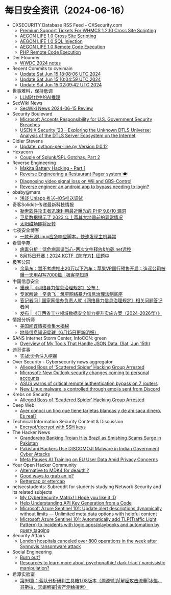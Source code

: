 # 每日安全资讯（2024-06-16）

- CXSECURITY Database RSS Feed - CXSecurity.com
  - [Premium Support Tickets For WHMCS 1.2.10 Cross Site Scripting](https://cxsecurity.com/issue/WLB-2024060035)
  - [AEGON LIFE 1.0 Cross Site Scripting](https://cxsecurity.com/issue/WLB-2024060034)
  - [AEGON LIFE 1.0 SQL Injection](https://cxsecurity.com/issue/WLB-2024060033)
  - [AEGON LIFE 1.0 Remote Code Execution](https://cxsecurity.com/issue/WLB-2024060032)
  - [PHP Remote Code Execution](https://cxsecurity.com/issue/WLB-2024060031)
- Der Flounder
  - [WWDC 2024 notes](https://derflounder.wordpress.com/2024/06/15/wwdc-2024-notes/)
- Recent Commits to cve:main
  - [Update Sat Jun 15 18:08:06 UTC 2024](https://github.com/trickest/cve/commit/04add865fe6e768aaed5f27806a8d7ed5f822a7a)
  - [Update Sat Jun 15 10:04:59 UTC 2024](https://github.com/trickest/cve/commit/a0da5447cb3267fc4b3756418a2c755bd6058378)
  - [Update Sat Jun 15 02:09:42 UTC 2024](https://github.com/trickest/cve/commit/6805b48f0c428c279560ee87f0bb4fed0e423556)
- 世事难料，保持低调
  - [LLM时代中的AI推理](https://blog.csdn.net/ariesjzj/article/details/139693922)
- SecWiki News
  - [SecWiki News 2024-06-15 Review](http://www.sec-wiki.com/?2024-06-15)
- Security Boulevard
  - [Microsoft Accepts Responsibility for U.S. Government Security Breaches](https://securityboulevard.com/2024/06/microsoft-accepts-responsibility-for-u-s-government-security-breaches/)
  - [USENIX Security ’23 – Exploring the Unknown DTLS Universe: Analysis of the DTLS Server Ecosystem on the Internet](https://securityboulevard.com/2024/06/usenix-security-23-exploring-the-unknown-dtls-universe-analysis-of-the-dtls-server-ecosystem-on-the-internet/)
- Didier Stevens
  - [Update: python-per-line.py Version 0.0.12](https://blog.didierstevens.com/2024/06/15/update-python-per-line-py-version-0-0-12/)
- Hexacorn
  - [Couple of Splunk/SPL Gotchas, Part 2](https://www.hexacorn.com/blog/2024/06/15/couple-of-splunk-spl-gotchas-part-2/)
- Reverse Engineering
  - [Makita Battery Hacking - Part 1](https://www.reddit.com/r/ReverseEngineering/comments/1dgu0bn/makita_battery_hacking_part_1/)
  - [Reverse Engineering a Restaurant Pager system 🍽️](https://www.reddit.com/r/ReverseEngineering/comments/1dgurj1/reverse_engineering_a_restaurant_pager_system/)
  - [Diagnosing video signal loss on Wii and GBS-Control](https://www.reddit.com/r/ReverseEngineering/comments/1dgpf58/diagnosing_video_signal_loss_on_wii_and_gbscontrol/)
  - [Reverse engineer an android app to bypass needing to login?](https://www.reddit.com/r/ReverseEngineering/comments/1dg93z8/reverse_engineer_an_android_app_to_bypass_needing/)
- obaby@mars
  - [浅谈 Uniapp 推送–iOS推送调试](https://h4ck.org.cn/2024/06/17341)
- 奇客Solidot–传递最新科技情报
  - [勒索软件攻击者迅速利用最近曝光的 PHP 9.8/10 漏洞](https://www.solidot.org/story?sid=78440)
  - [卫星数据揭示了 2023 年土耳其大地震前的异常情况](https://www.solidot.org/story?sid=78439)
  - [太阳磁场即将反转](https://www.solidot.org/story?sid=78438)
- 七夜安全博客
  - [一款开源Linux应急响应脚本，快速发现主机异常](https://mp.weixin.qq.com/s?__biz=MzIwODIxMjc4MQ==&mid=2651005693&idx=1&sn=abf5b22dfaa0ef53d068fd3423fdc406&chksm=8cf104bfbb868da9b2ba01a6afd872b389f1e013d6073d4169d422ac1b20ecb7b882e5142337&scene=58&subscene=0#rd)
- 看雪学苑
  - [病毒分析：低危病毒请当心-两次文件释放&加载.net远控](https://mp.weixin.qq.com/s?__biz=MjM5NTc2MDYxMw==&mid=2458559039&idx=1&sn=c25819e4ebb79625011637cf6342ad33&chksm=b18d92b586fa1ba352b9c493fd50dfa76aa5ba36d672d30b55cfcc12a138888d25ad720ddbdd&scene=58&subscene=0#rd)
  - [8月15日开赛！2024 KCTF【防守方】征题中](https://mp.weixin.qq.com/s?__biz=MjM5NTc2MDYxMw==&mid=2458559039&idx=2&sn=fb1f99810f26fcdec0e1600f87886069&chksm=b18d92b586fa1ba3341c37f512eee1f020f8bd6d3b616302ff018fa00efe89a69d86e9609c4b&scene=58&subscene=0#rd)
- 极客公园
  - [余承东：暂不考虑推出20万以下汽车；苹果VP国行预售开启；造谣公司被曝一天用AI写7000篇 | 极客早知道](https://mp.weixin.qq.com/s?__biz=MTMwNDMwODQ0MQ==&mid=2653044022&idx=1&sn=ab8a9c19a74b51b41e4cdf83fd101f4e&chksm=7e5740804920c9968aed234eead74d687d93cfa86827d549dfa0dd77f452812774f9a534a080&scene=58&subscene=0#rd)
- 中国信息安全
  - [重磅 | 《网络暴力信息治理规定》公布！](https://mp.weixin.qq.com/s?__biz=MzA5MzE5MDAzOA==&mid=2664216062&idx=1&sn=13d8b02da788306e7630b952569f3d0f&chksm=8b59b707bc2e3e11a67f6337a4d524b2a364c04d493fd73b5e8e00a5c24f45b06199e0fa0b0e&scene=58&subscene=0#rd)
  - [专家解读｜辛勇飞：筑牢网络暴力信息治理法制底座](https://mp.weixin.qq.com/s?__biz=MzA5MzE5MDAzOA==&mid=2664216062&idx=2&sn=134bf678e462a0ebcdba9e71e771c528&chksm=8b59b707bc2e3e114f3fd22480ca565d9fd577ed20d888a5e9f2662106b02000687f5a10356b&scene=58&subscene=0#rd)
  - [答记者问 | 国家网信办负责人就《网络暴力信息治理规定》相关问题答记者问](https://mp.weixin.qq.com/s?__biz=MzA5MzE5MDAzOA==&mid=2664216062&idx=3&sn=6896b078d9efef28edf53e980f06d409&chksm=8b59b707bc2e3e11a0909d5f0e04e74a4a403138cf1701b9403b72004a0668a07f1138739cc3&scene=58&subscene=0#rd)
  - [发布 | 《江西省工业领域数据安全能力提升实施方案（2024-2026年）》](https://mp.weixin.qq.com/s?__biz=MzA5MzE5MDAzOA==&mid=2664216062&idx=4&sn=a3c62bd120d3b70ca755fb54a43d5e7b&chksm=8b59b707bc2e3e11b2a2e92212673be57867f635398f4411b8ebfbc77fb20e6d6957816374cb&scene=58&subscene=0#rd)
- 情报分析师
  - [美国间谍情报收集大揭秘](https://mp.weixin.qq.com/s?__biz=MzA3Mjc1MTkwOA==&mid=2650551279&idx=1&sn=66b783e8dfade426476da4837e1f69a7&chksm=87111da4b06694b2532add39981719b5b469c2dac2c506103c2619542eb0ca16db29fabe2074&scene=58&subscene=0#rd)
  - [地缘信息知识星球（6月15日更新明细）](https://mp.weixin.qq.com/s?__biz=MzA3Mjc1MTkwOA==&mid=2650551279&idx=2&sn=0ad73e87e734149d5181c29e91e8305e&chksm=87111da4b06694b2718bf2866997dbfcc43690c0e8dce45de2c9f8df8f9d050edaaddd648302&scene=58&subscene=0#rd)
- SANS Internet Storm Center, InfoCON: green
  - [Overview of My Tools That Handle JSON Data, (Sat, Jun 15th)](https://isc.sans.edu/diary/rss/31012)
- 迪哥讲事
  - [实战:命令注入挖掘](https://mp.weixin.qq.com/s?__biz=MzIzMTIzNTM0MA==&mid=2247494969&idx=1&sn=e8193d0256a5ae5bc9b143889fbbf8bb&chksm=e8a5e75adfd26e4cfb8554c8574e7693ebe50518cbe65d9b5c505a2a3470dd2c584e721a4f05&scene=58&subscene=0#rd)
- Over Security - Cybersecurity news aggregator
  - [Alleged Boss of ‘Scattered Spider’ Hacking Group Arrested](https://krebsonsecurity.com/2024/06/alleged-boss-of-scattered-spider-hacking-group-arrested/)
  - [Microsoft: New Outlook security changes coming to personal accounts](https://www.bleepingcomputer.com/news/security/microsoft-new-outlook-security-changes-coming-to-personal-accounts/)
  - [ASUS warns of critical remote authentication bypass on 7 routers](https://www.bleepingcomputer.com/news/security/asus-warns-of-critical-remote-authentication-bypass-on-7-routers/)
  - [New Linux malware is controlled through emojis sent from Discord](https://www.bleepingcomputer.com/news/security/new-linux-malware-is-controlled-through-emojis-sent-from-discord/)
- Krebs on Security
  - [Alleged Boss of ‘Scattered Spider’ Hacking Group Arrested](https://krebsonsecurity.com/2024/06/alleged-boss-of-scattered-spider-hacking-group-arrested/)
- Deep Web
  - [Ayer conoci un tipo que tiene tarjetas blancas y de ahí saca dinero. Es real?](https://www.reddit.com/r/deepweb/comments/1dghhgs/ayer_conoci_un_tipo_que_tiene_tarjetas_blancas_y/)
- Technical Information Security Content & Discussion
  - [Encrypt/decrypt with SSH keys](https://www.reddit.com/r/netsec/comments/1dggfi7/encryptdecrypt_with_ssh_keys/)
- The Hacker News
  - [Grandoreiro Banking Trojan Hits Brazil as Smishing Scams Surge in Pakistan](https://thehackernews.com/2024/06/grandoreiro-banking-trojan-hits-brazil.html)
  - [Pakistani Hackers Use DISGOMOJI Malware in Indian Government Cyber Attacks](https://thehackernews.com/2024/06/pakistani-hackers-use-disgomoji-malware.html)
  - [Meta Pauses AI Training on EU User Data Amid Privacy Concerns](https://thehackernews.com/2024/06/meta-halts-ai-training-on-eu-user-data.html)
- Your Open Hacker Community
  - [Alternative to MDK4 for deauth ?](https://www.reddit.com/r/HowToHack/comments/1dgk48w/alternative_to_mdk4_for_deauth/)
  - [Good ways to grab an ip?](https://www.reddit.com/r/HowToHack/comments/1dgqgw8/good_ways_to_grab_an_ip/)
  - [Bettercap or ettercap](https://www.reddit.com/r/HowToHack/comments/1dg93ap/bettercap_or_ettercap/)
- netsecstudents: Subreddit for students studying Network Security and its related subjects
  - [My CyberSecurity Matrix! I Hope you like it :D](https://www.reddit.com/r/netsecstudents/comments/1dgkjcs/my_cybersecurity_matrix_i_hope_you_like_it_d/)
  - [Help Understanding API Key Generation from a Code](https://www.reddit.com/r/netsecstudents/comments/1dgu2hw/help_understanding_api_key_generation_from_a_code/)
  - [Microsoft Azure Sentinel 101: Update alert descriptions dynamically without limits — Unlimited meta data options with helpful content](https://www.reddit.com/r/netsecstudents/comments/1dgjron/microsoft_azure_sentinel_101_update_alert/)
  - [Microsoft Azure Sentinel 101: Automatically add TLP(Traffic Light Pattern) to Incidents with logic apps/playbooks and automation by query tagging](https://www.reddit.com/r/netsecstudents/comments/1dglren/microsoft_azure_sentinel_101_automatically_add/)
- Security Affairs
  - [London hospitals canceled over 800 operations in the week after Synnovis ransomware attack](https://securityaffairs.com/164541/cyber-crime/londol-hospitals-canceled-800-operations-ransomware.html)
- Social Engineering
  - [Burn out?](https://www.reddit.com/r/SocialEngineering/comments/1dgrwcl/burn_out/)
  - [Resources to learn more about psychopathic/ dark triad / narcissistic manipulation?](https://www.reddit.com/r/SocialEngineering/comments/1dgbke5/resources_to_learn_more_about_psychopathic_dark/)
- 希潭实验室
  - [第96篇：蓝队分析研判工具箱1.08版本（溯源辅助|解密攻击流量|冰蝎、哥斯拉、天蝎解密|资产测绘搜索）](https://mp.weixin.qq.com/s?__biz=MzkzMjI1NjI3Ng==&mid=2247486770&idx=1&sn=11418447753fe692815ff8c4873b958e&chksm=c25fc249f5284b5f66f1416ae79174d6debbb3f801d1a4e1d0b9357d37219541fb5d47b34024&scene=58&subscene=0#rd)
